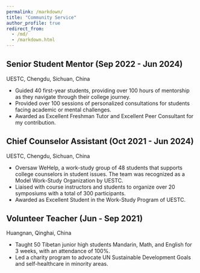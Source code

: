 ```yaml
---
permalink: /markdown/
title: "Community Service"
author_profile: true
redirect_from: 
  - /md/
  - /markdown.html
---
```

   
Senior Student Mentor (Sep 2022 - Jun 2024)
------
UESTC, Chengdu, Sichuan, China
* Guided 40 first-year students, providing over 100 hours of mentorship as they navigate through their college journey.
* Provided over 100 sessions of personalized consultations for students facing academic or mental challenges.
* Awarded as Excellent Freshman Tutor and Excellent Peer Consultant for my contribution.

Chief Counselor Assistant (Oct 2021 - Jun 2024)
------
UESTC, Chengdu, Sichuan, China
* Oversaw WeHelp, a work-study group of 48 students that supports college counselors in student issues. The team was recognized as a Model Work-Study Organization by UESTC.
* Liaised with course instructors and students to organize over 20 symposiums with a total of 300 participants.
* Awarded as Excellent Student in the Work-Study Program of UESTC.

Volunteer Teacher (Jun - Sep 2021)
------
Huangnan, Qinghai, China
* Taught 50 Tibetan junior high students Mandarin, Math, and English for 3 weeks, with an attendance of 100%.
* Led a charity program to advocate UN Sustainable Development Goals and self-healthcare in minority areas.
